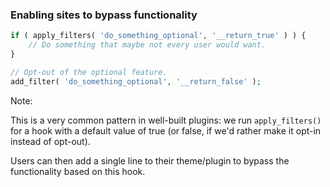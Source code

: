 ### Enabling sites to bypass functionality

```php
if ( apply_filters( 'do_something_optional', '__return_true' ) ) {
	// Do something that maybe not every user would want.
}
```

```php
// Opt-out of the optional feature.
add_filter( 'do_something_optional', '__return_false' );
```
<!-- .element: class="fragment" -->

Note:

This is a very common pattern in well-built plugins: we run `apply_filters()` for a hook with a default value of true (or false, if we'd rather make it opt-in instead of opt-out).

Users can then add a single line to their theme/plugin to bypass the functionality based on this hook.
